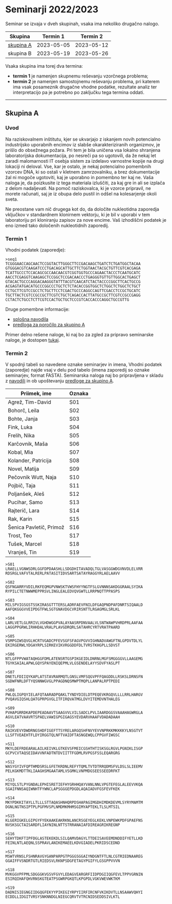 # Seminarji 2022/2023

Seminar se izvaja v dveh skupinah, vsaka ima nekoliko drugačno nalogo.

| Skupina | Termin 1   | Termin 2   |
|---------|------------|------------|
| [skupina A](#skupina-a)       | 2023-05-05 | 2023-05-12 |
| skupina B       | 2023-05-19 | 2023-05-26 |

Vsaka skupina ima torej dva termina:
- **termin 1** je namenjen skupnemu reševanju vzorčnega problema;
- **termin 2** je namenjen samostojnemu reševanju problema, pri katerem ima vsak posameznik drugačne vhodne podatke, rezultate analiz ter interpretacijo pa je potrebno po zaključku tega termina oddati.

---
## Skupina A

### Uvod
Na raziskovalnem inštitutu, kjer se ukvarjajo z iskanjem novih potencialno industrijsko uporabnih encimov iz slabše okarakteriziranih organizmov, je prišlo do obsežnega požara. Pri tem je bila uničena vsa lokalno shranjena laboratorijska dokumentacija, po nesreči pa so ugotovili, da že nekaj let zaradi malomarnosti IT osebja sistem za izdelavo varnostne kopije na drugi lokaciji ni deloval. Vse, kar je ostalo, je nekaj potencialno pomembnih vzorcev DNA, ki so ostali v kletnem zamrzovalniku, a brez dokumentacije žal ni mogoče ugotoviti, kaj je uporabno in pomembno ter kaj ne. Vaša naloga je, da poizkusite iz tega materiala izluščiti, za kaj gre in ali se izplača z delom nadaljevati. Na pomoč raziskovalca, ki je vzorce pripravil, ne morete računati, saj je iz obupa delo pustil in odšel na kolesarjenje okoli sveta.

Ne preostane vam nič drugega kot do, da določite nukleotidna zaporedja vključkov v standardnem klonirnem vektorju, ki je bil v uporabi v tem laboratoriju pri kloniranju zapisov za nove encime. Vaš izhodiščni podatek je eno izmed tako določenih nukleotidnih zaporedij.

### Termin 1
Vhodni podatek (zaporedje):
```
>seq1
TCGGGAACCAGCAACTCCGGTACTTGGGCTTCCGACAAGCTGATCTCTGATGGCTACAA
GTGGGACGTCAAGATCCCTGACAGCATTGCTTCTGGTAACTACGCTGTTCGTCACGAGA
TCATTGCCCTCCACAGCGCCAACAACGTCGGTGGTGCCCAGAACTACCCTCAATGCATC
AACCTCGAGGTCAAGAGCTCCGGCTCCGACAACCCTGAGGGTGTTGTTGGCACTGAGCT
GTACACTGCCCAGGACAAGGGTATTTACGTCAACATCTACTACCCCGGCTTCACTGCCG
ACGAGTATGACATGCCCGGCCCTGCTCTCTACACCGGTGGCTCTGGCTCTGGCTCTGCT
CCTGCTTCGTCCGCCTCTGCTTCCTCGACTGCCCAGGCCAGTTCGACCTCCGCTGCATC
TGCTTACTCGTCCGCCGCTTCGTCTGCTCAGACCACTTATGCCGCTTCGTCCGCCGAGG
CCTACTCTGCCTCTTCGTCCACTGCTGCTCCCGTCACCACCCAGGCTGCCGTTG
```

Druge pomembne informacije:
- [splošna navodila](navodila.md)
- [predloga za poročilo za skupino A](seminar-predloga_a.md)

Primer delno rešene naloge, ki naj bo za zgled za pripravo seminarske naloge, je dostopen [tukaj](naloge/s00-primer.md).

### Termin 2

V spodnji tabeli so navedene oznake seminarjev in imena, Vhodni podatek (zaporedje) najde vsaj v delu pod tabelo (imena zaporedij so oznake seminarjev, format FASTA). Seminarska naloga naj bo pripravljena v skladu z [navodili](navodila.md) in ob upoštevanju [predloge za skupino A](seminar-predloga_a.md).

| Priimek, ime            | Oznaka |
| ----------------------- | ------ |
| Agrež, Tim-David        | S01    |
| Bohorč, Leila           | S02    |
| Bohte, Janja            | S03    |
| Fink, Luka              | S04    |
| Frelih, Nika            | S05    |
| Karčovnik, Maša         | S06    |
| Kobal, Mia              | S07    |
| Kolander, Patricija     | S08    |
| Novel, Matija           | S09    |
| Pečovnik Wutt, Naja     | S10    |
| Pojbič, Taja            | S11    |
| Poljanšek, Aleš         | S12    |
| Pucihar, Samo           | S13    |
| Rajterič, Lara          | S14    |
| Rak, Karin              | S15    |
| Šenica Pavletič, Primož | S16    |
| Trost, Teo              | S17    |
| Tušek, Marcel           | S18    |
| Vranješ, Tin            | S19    |


```
>S01
LRAELLVGNWSDRLGGFDPDAASHLLSDGDHITAVADQLTGLVASGGWDGVNVDLELVRR
RDSRGLVAFVTALRERLPATASITIDVSARTSATAYRAGGYRLAELAAVV

>S02
QSFNGARRYVDILRKFEQMGPVNWSKTVWSFHYYNGTFSLGVNNNSAKDGGRAALSYIKA
RYPILCTETNWWMEPPRSVLINGLEALEDVQVGWTLLRRPNQTTPPASPS

>S03
MILSPVIGSGSTSSKIRASGTTTERSLADRFAEVFNILDFGAQPNDPAFDNRTSIQAALD
AAFQKGGGVVEIPDGTFWLSGTGNAVDGCVRIRSNTTLRGAGMGLSRLKL

>S04
LARLVETLGLRRIVLVGHDWGGPVALAYAASRPDNVAALVLSNTWAWPVHRDPRLAAFAA
LAGGPPGRWLIRHHDALVRALPLAVGDRQRLSATAHRCYRTVRATPAARD

>S05
VSMPGIWSQVGLHCRTVGADCPFEVSGFSFAGVPGVVIGHNADVAWGFTNLGPDVTDLYL
EKIRGERWLYDGAYRPLSIRKEVIKVRGGDDFDLTVRSTKHGPLLSDVST

>S06
NTLGFPPVWATAQHGGFDMLATENSRTGSPIKGEIDLDNRNLMGFSMGGGGVLLAAGEMG
TGYKSAIALAPWLGQYSPAYENIQEPMLVLGSENDELAYYSDVFYASLPT

>S07
DNETLFDIIQYKAPLATSTAVRARMQTLGNSLVMFSQGVPFFQAGDDLLRSKSLDRNSFN
SGDWFNRLDFTYQSNNWGVGLPPAGDNQSMWPTMQPLLANPALRPTPEDI

>S08
PWLQLIGPQYIELAFQTAARADPQAKLTYNDYDIELDTPEQEVKRGQVLLLLRRLHARGV
PVQAVGIQSHLQATGPRPGVGLITFIRQVATMGLDVYITEMDVNTHALEG

>S09
PVHAPGRRDKAPDEPEADAAVTSAAGVVLVILSADCLPVLIAARDGGSVAAAHAGWRGLA
AGVLEATVAAVRTSPAELVAWIGPGIGAGSYEVDARVHAAFVDADADAAH

>S10
RAIKVEVYDWDRNGSHDFIGEFTTSYRELARGQSHFNVYEVVNPRKKMKKKKYLNSGTVT
LLSFTVEAEHTFLDYIRGGTQLNFTVAIDFTASNGEWQLCPPGVFIWGSC

>S11
MKYLDEFRDEARALAILKEIVKLGTKEVSFMEICGSHTHTISKSGLRGVLPGNIKLISGP
GCPVCVTAQSEIDAVVNFADTNTDVIITTFGDMLRVPGSFSSLEQARGRG

>S12
WASYGYIVFQPTHMDSRSLGFETKRDNLREFYTQMLTVTDTRRQDMSFVLDSLSLIEEMV
PELKGKMDTTKLIAAGHSMGAATAMLVSGMKLVNPMDGSEESSEEDRFKT

>S13
MIYQLSTLPYGNDALEPHISRETIEFHYGRHHQAYVANLNNLVPGTEFEGLALEEVVKQA
SGAIFNNSAQIWNHTFYWNCLAPSGGGEPDGDLAQAIADVFGSFEVFKEK

>S14
MKYPDKKITAYLLTLLLSTTAQASHNHQRPDSHAPAGIMGDHIMDKDEVMLSYRYMAMTM
DGNLNGTNSIPTPLPGFMVSPLNMDMKMHMSGIMYAPTEKLTLSLMTSIL

>S15
KLGERIGKELGIPGYFYEKAAKEAKRKNLANCRSGEYEGLKEKLVNPEWKPDFGPAEFNS
NVSKSGCTAISARDFLIAYNINLNTTSTRRANAIAFDIREAGRIKREGNP

>S16
SEHYTDKFTIPFDGLASTEKEKDLSILQAMVDAGYLTTDEISAVEEMDNDDIFYETLLKD
FEINLNTLAEQNLSSPRAVLANIKEMAEELKDVGIADELPKRIDSCEDND

>S17
MSWTVRNSLFSHNRAVGYGANPARPGTPGGGSGGAIYNDGNTFTLNLCGTRIEDNAAREG
GGAIFFVSNDRTGTLRIEDSVLRKNPSDGFETAGYPGIFYLGSGPPVVVN

>S18
MVKGGVPFPMLSDGGGKVGSVFGVYLEDAGVEARGRFIIDPDGIIQGFEVLTPPVGRNIN
ESIRQIHAFQHVRNSKGTEATPSGWRPGKQTLKPGPDLVGKVWEVWKTKM

>S19
DADNISIEGNGIIDGQGFEKYYPIKEGIYRPYIIRFIRCNFVKIKDVTLLNSAAWVQHYI
ECDDLLIDGITVRSYSNKNNDGLNIEGCQRVTVTRCNIDSEDDSIVLKTL
```